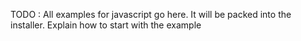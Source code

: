 TODO :
All examples for javascript go here.
It will be packed into the installer.
Explain how to start with the example